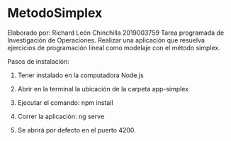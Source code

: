 # MetodoSimplex

Elaborado por: Richard León Chinchilla 2019003759
Tarea programada de Investigación de Operaciones. Realizar una aplicación que resuelva ejercicios de programación lineal como modelaje con el método simplex.

Pasos de instalación:

1. Tener instalado en la computadora Node.js

2. Abrir en la terminal la ubicación de la carpeta app-simplex

3. Ejecutar el comando: npm install

4. Correr la aplicación: ng serve

5. Se abrirá por defecto en el puerto 4200.
